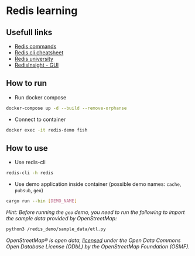 # Redis learning

## Usefull links

- [Redis commands](https://redis.io/commands)
- [Redis cli cheatsheet](https://redis.io/topics/rediscli)
- [Redis university](https://university.redis.com/)
- [RedisInsight - GUI](https://github.com/RedisInsight/RedisInsight)

## How to run

- Run docker compose

```bash
docker-compose up -d --build --remove-orphanse
```

- Connect to container

```bash
docker exec -it redis-demo fish
```

## How to use

- Use redis-cli

```bash
redis-cli -h redis
```

- Use demo application inside container (possible demo names: `cache`, `pubsub`, `geo`)

```bash
cargo run --bin [DEMO_NAME]
```

_Hint: Before running the `geo` demo, you need to run the following to import the sample data provided by OpenStreetMap:_

```bash
python3 /redis_demo/sample_data/etl.py
```

_OpenStreetMap® is open data, [licensed](https://www.openstreetmap.org/copyright) under the Open Data Commons Open Database License (ODbL) by the OpenStreetMap Foundation (OSMF)._